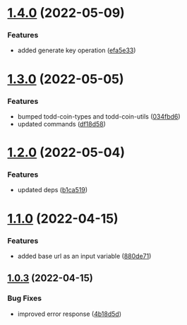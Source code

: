 # [1.4.0](https://github.com/xilution/todd-coin-cli/compare/v1.3.0...v1.4.0) (2022-05-09)


### Features

* added generate key operation ([efa5e33](https://github.com/xilution/todd-coin-cli/commit/efa5e337f34c3623f13c243ed4e6816bb5bb0886))

# [1.3.0](https://github.com/xilution/todd-coin-cli/compare/v1.2.0...v1.3.0) (2022-05-05)


### Features

* bumped todd-coin-types and todd-coin-utils ([034fbd6](https://github.com/xilution/todd-coin-cli/commit/034fbd69b12d1e7ce81ba08c878a5532a7a9a22f))
* updated commands ([df18d58](https://github.com/xilution/todd-coin-cli/commit/df18d58816d0e95a2ba453da90e10389d86503a0))

# [1.2.0](https://github.com/xilution/todd-coin-cli/compare/v1.1.0...v1.2.0) (2022-05-04)


### Features

* updated deps ([b1ca519](https://github.com/xilution/todd-coin-cli/commit/b1ca519d5fab755e9dae47a4f18ed46e2cecc7f7))

# [1.1.0](https://github.com/xilution/todd-coin-cli/compare/v1.0.1...v1.1.0) (2022-04-15)


### Features

* added base url as an input variable ([880de71](https://github.com/xilution/todd-coin-cli/commit/880de7101cb6153eec087f6c67b1408f83e63ca7))

## [1.0.3](https://github.com/xilution/todd-coin-brokers/compare/v1.0.2...v1.0.3) (2022-04-15)


### Bug Fixes

* improved error response ([4b18d5d](https://github.com/xilution/todd-coin-brokers/commit/4b18d5d14a17738a62c8c5d8521db9e061900f7b))
